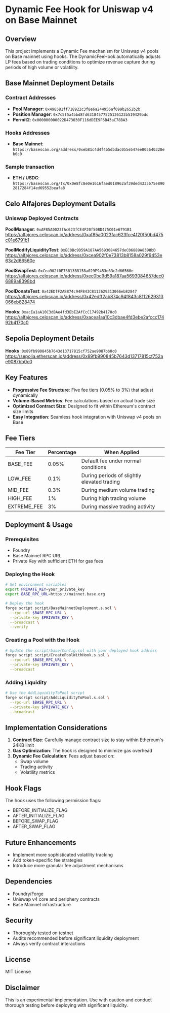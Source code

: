 # Dynamic Fee Hook for Uniswap v4 on Base Mainnet

## Overview

This project implements a Dynamic Fee mechanism for Uniswap v4 pools on Base mainnet using hooks. The DynamicFeeHook automatically adjusts LP fees based on trading conditions to optimize revenue capture during periods of high volume or volatility.

## Base Mainnet Deployment Details

### Contract Addresses
- **Pool Manager**: `0x498581ff718922c3f8e6a244956af099b2652b2b`
- **Position Manager**: `0x7c5f5a4bbd8fd63184577525126123b519429bdc`
- **Permit2**: `0x000000000022D473030F116dDEE9F6B43aC78BA3`

### Hooks Addresses
- **Base Mainnet**: `https://basescan.org/address/0xeb81c4d4f4b5dbdac055e547ee805640328eb0c0`

### Sample transaction

- **ETH / USDC**: `https://basescan.org/tx/0x0e8fc8e0e1616faed018962af39ded4335675e8902817284f14ed69552beafa8`

## Celo Alfajores Deployment Details

### Uniswap Deployed Contracts

**PoolManager**: `0xAF85A0023fAc623fCE4F20f50BD475C01e6791B1`
https://alfajores.celoscan.io/address/0xaf85a0023fac623fce4f20f50bd475c01e6791b1

**PoolModifyLiquidityTest**: `0xEC0Bc9D59A187AA5693084657deC06889A8398bD`
https://alfajores.celoscan.io/address/0xcea902f0e73813b8158a029f9453e63c2d66560e

**PoolSwapTest**: `0xCea902f0E73813B8158a029F9453e63c2d66560e`
https://alfajores.celoscan.io/address/0xec0bc9d59a187aa5693084657dec06889a8398bd

**PoolDonateTest**: `0x42EDfF2AB874c94F843C8112629313066eb82847`
https://alfajores.celoscan.io/address/0x42edff2ab874c94f843c8112629313066eb828474

**Hooks**: `0xacEa1aA10C3dBAe4fd3EbE2AfCcC17492b4170c0`
https://alfajores.celoscan.io/address/0xacea1aa10c3dbae4fd3ebe2afccc17492b4170c0


## Sepolia Deployment Details

**Hooks** :`0x89fb990845b7643d13717815cf752ae9087bb0c0`
https://sepolia.etherscan.io/address/0x89fb990845b7643d13717815cf752ae9087bb0c0

## Key Features

- **Progressive Fee Structure**: Five fee tiers (0.05% to 3%) that adjust dynamically
- **Volume-Based Metrics**: Fee calculations based on actual trade size
- **Optimized Contract Size**: Designed to fit within Ethereum's contract size limits
- **Easy Integration**: Seamless hook integration with Uniswap v4 pools on Base

## Fee Tiers

| Fee Tier | Percentage | When Applied |
|----------|------------|--------------|
| BASE_FEE | 0.05% | Default fee under normal conditions |
| LOW_FEE | 0.1% | During periods of slightly elevated trading |
| MID_FEE | 0.3% | During medium volume trading |
| HIGH_FEE | 1% | During high trading volume |
| EXTREME_FEE | 3% | During massive trading activity |

## Deployment & Usage

### Prerequisites

- Foundry
- Base Mainnet RPC URL
- Private Key with sufficient ETH for gas fees

### Deploying the Hook

```bash
# Set environment variables
export PRIVATE_KEY=your_private_key
export BASE_RPC_URL=https://mainnet.base.org

# Deploy the hook
forge script script/BaseMainnetDeployment.s.sol \
  --rpc-url $BASE_RPC_URL \
  --private-key $PRIVATE_KEY \
  --broadcast \
  --verify
```

### Creating a Pool with the Hook

```bash
# Update the script/base/Config.sol with your deployed hook address
forge script script/CreatePoolWithHook.s.sol \
  --rpc-url $BASE_RPC_URL \
  --private-key $PRIVATE_KEY \
  --broadcast
```

### Adding Liquidity

```bash
# Use the AddLiquidityToPool script
forge script script/AddLiquidityToPool.s.sol \
  --rpc-url $BASE_RPC_URL \
  --private-key $PRIVATE_KEY \
  --broadcast
```

## Implementation Considerations

1. **Contract Size**: Carefully manage contract size to stay within Ethereum's 24KB limit
2. **Gas Optimization**: The hook is designed to minimize gas overhead
3. **Dynamic Fee Calculation**: Fees adjust based on:
   - Swap volume
   - Trading activity
   - Volatility metrics

## Hook Flags

The hook uses the following permission flags:
- BEFORE_INITIALIZE_FLAG
- AFTER_INITIALIZE_FLAG
- BEFORE_SWAP_FLAG
- AFTER_SWAP_FLAG

## Future Enhancements

- Implement more sophisticated volatility tracking
- Add token-specific fee strategies
- Introduce more granular fee adjustment mechanisms

## Dependencies

- Foundry/Forge
- Uniswap v4 core and periphery contracts
- Base Mainnet infrastructure

## Security

- Thoroughly tested on testnet
- Audits recommended before significant liquidity deployment
- Always verify contract interactions

## License

MIT License

## Disclaimer

This is an experimental implementation. Use with caution and conduct thorough testing before deploying with significant liquidity.